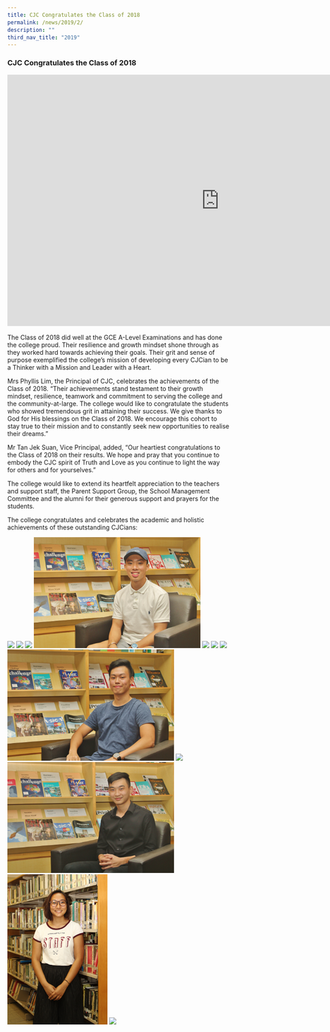 ```yaml
---
title: CJC Congratulates the Class of 2018
permalink: /news/2019/2/
description: ""
third_nav_title: "2019"
---
```

### **CJC Congratulates the Class of 2018**

<iframe allowfullscreen="true" height="569" width="960" frameborder="0" src="https://docs.google.com/presentation/d/e/2PACX-1vQLi6Q7KfGlKPDaNW59mLKNcRGLbwVstaKi_Z5GbmUYjphKgFAv04MEC1ztTCDVWOnDvN1tt99VtWvW/embed?start=false&amp;loop=false&amp;delayms=3000"></iframe>

The Class of 2018 did well at the GCE A-Level Examinations and has done the college proud. Their resilience and growth mindset shone through as they worked hard towards achieving their goals. Their grit and sense of purpose exemplified the college’s mission of developing every CJCian to be a Thinker with a Mission and Leader with a Heart.  
  
Mrs Phyllis Lim, the Principal of CJC, celebrates the achievements of the Class of 2018. “Their achievements stand testament to their growth mindset, resilience, teamwork and commitment to serving the college and the community-at-large. The college would like to congratulate the students who showed tremendous grit in attaining their success. We give thanks to God for His blessings on the Class of 2018. We encourage this cohort to stay true to their mission and to constantly seek new opportunities to realise their dreams.”  
  
Mr Tan Jek Suan, Vice Principal, added, “Our heartiest congratulations to the Class of 2018 on their results. We hope and pray that you continue to embody the CJC spirit of Truth and Love as you continue to light the way for others and for yourselves.”  
  
The college would like to extend its heartfelt appreciation to the teachers and support staff, the Parent Support Group, the School Management Committee and the alumni for their generous support and prayers for the students.  
  
The college congratulates and celebrates the academic and holistic achievements of these outstanding CJCians:

<img src="/images/classof20181.jpg" style="width:75%">



<img src="/images/classof20182.jpg" style="width:75%">



<img src="/images/classof20183.jpg" style="width:45%">



<img src="/images/classof20184.jpg" style="width:75%">



<img src="/images/classof20185.jpg" style="width:75%">



<img src="/images/classof20186.jpg" style="width:45%">



<img src="/images/classof20187.jpg" style="width:75%">



<img src="/images/classof20188.jpg" style="width:75%">



<img src="/images/classof20189.jpg" style="width:45%">




<img src="/images/classof201810.jpg" style="width:75%">



<img src="/images/classof201811.jpg" style="width:45%">



<img src="/images/classof201812.jpg" style="width:75%">